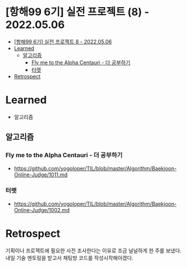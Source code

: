 # [항해99 6기] 실전 프로젝트 (8) - 2022.05.06

<!-- TOC -->

- [[항해99 6기] 실전 프로젝트 8 - 2022.05.06](#%ED%95%AD%ED%95%B499-6%EA%B8%B0-%EC%8B%A4%EC%A0%84-%ED%94%84%EB%A1%9C%EC%A0%9D%ED%8A%B8-8---20220506)
- [Learned](#learned)
  - [알고리즘](#%EC%95%8C%EA%B3%A0%EB%A6%AC%EC%A6%98)
    - [Fly me to the Alpha Centauri - 더 공부하기](#fly-me-to-the-alpha-centauri---%EB%8D%94-%EA%B3%B5%EB%B6%80%ED%95%98%EA%B8%B0)
    - [터렛](#%ED%84%B0%EB%A0%9B)
- [Retrospect](#retrospect)

<!-- /TOC -->

# Learned
- 알고리즘

## 알고리즘
### Fly me to the Alpha Centauri - 더 공부하기
- https://github.com/yogoloper/TIL/blob/master/Algorithm/Baekjoon-Online-Judge/1011.md  

### 터렛
- https://github.com/yogoloper/TIL/blob/master/Algorithm/Baekjoon-Online-Judge/1002.md  

# Retrospect
기획이나 프로젝트에 필요한 사전 조사한다는 이유로 조금 널널하게 한 주를 보냈다.  
내일 기술 멘토링을 받고서 채팅방 코드를 작성시작해야겠다.